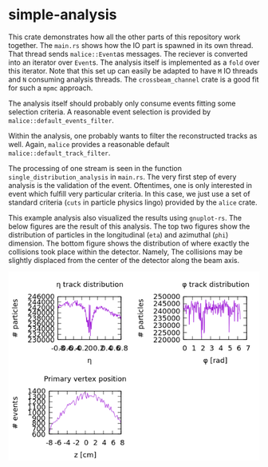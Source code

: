 # simple-analysis
This crate demonstrates how all the other parts of this repository work together.
The `main.rs` shows how the IO part is spawned in its own thread. That thread sends `malice::Event`as messages. The reciever is converted into an iterator over `Event`s.
The analysis itself is implemented as a `fold` over this iterator.
Note that this set up can easily be adapted to have `M` IO threads and `N` consuming analysis threads.
The `crossbeam_channel` crate is a good fit for such a `mpmc` approach. 

The analysis itself should probably only consume events fitting some selection criteria.
A reasonable event selection is provided by `malice::default_events_filter`.

Within the analysis, one probably wants to filter the reconstructed tracks as well. Again, `malice` provides a reasonable default `malice::default_track_filter`.

The processing of one stream is seen in the function `single_distribution_analysis` in `main.rs`.
The very first step of every analysis is the validation of the event. Oftentimes, one is only interested in event which fulfill very particular criteria. In this case, we just use a set of standard criteria (`cuts` in particle physics lingo) provided by the `alice` crate.

This example analysis also visualized the results using `gnuplot-rs`.
The below figures are the result of this analysis.
The top two figures show the distribution of particles in the longitudinal (`eta`) and azimuthal (`phi`) dimension.
The bottom figure shows the distribution of where exactly the collisions took place within the detector. Namely, The collisions may be slightly displaced from the center of the detector along the beam axis.

![result-plot](./result.png)
